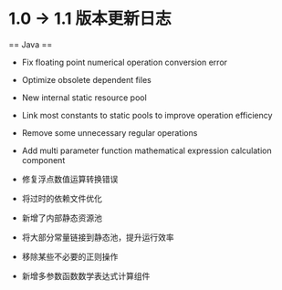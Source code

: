 # 1.0 -> 1.1 版本更新日志

== Java ==

* Fix floating point numerical operation conversion error
* Optimize obsolete dependent files
* New internal static resource pool
* Link most constants to static pools to improve operation efficiency
* Remove some unnecessary regular operations
* Add multi parameter function mathematical expression calculation component

* 修复浮点数值运算转换错误
* 将过时的依赖文件优化
* 新增了内部静态资源池
* 将大部分常量链接到静态池，提升运行效率
* 移除某些不必要的正则操作
* 新增多参数函数数学表达式计算组件